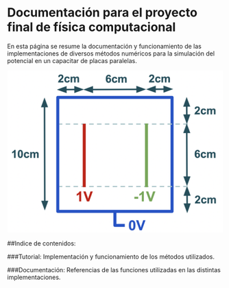 # Documentación para el proyecto final de física computacional

En esta página se resume la documentación y funcionamiento de las implementaciones de diversos métodos numéricos para la simulación del potencial en un capacitar de placas paralelas.

<p align='center'>
  <img src="images/Capacitor.png" alt="Gráfico" width="650"/>
  </p>
##Indice de contenidos:

###Tutorial:
 Implementación y funcionamiento de los métodos utilizados. 

###Documentación:
 Referencias de las funciones utilizadas en las distintas implementaciones.